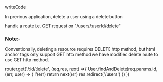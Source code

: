 writeCode

In previous application, delete a user using a delete button

handle a route i.e. GET request on "/users/:userId/delete"

### Note:-

Conventionally, deleting a resource requires DELETE http method,
but html anchor tags only support GET http method we have modified delete route to use GET http method.


router.get('/:id/delete', (req,res, next) =>{
    User.findAndDelete(req.params.id, (err, user) => {
        if(err) return next(err)
        res.redirect('/users')
    })
})
